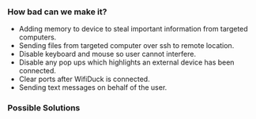 ### How bad can we make it?
- Adding memory to device to steal important information from targeted computers.
- Sending files from targeted computer over ssh to remote location.
- Disable keyboard and mouse so user cannot interfere.
- Disable any pop ups which highlights an external device has been connected.
- Clear ports after WifiDuck is connected.
- Sending text messages on behalf of the user.

### Possible Solutions
